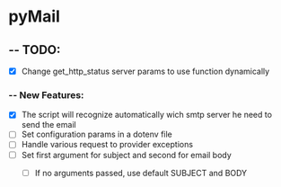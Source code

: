 # pyMail

## -- TODO:
* [x] Change get_http_status server params to use function dynamically

### -- New Features:
* [x] The script will recognize automatically wich smtp server he need to send the email
* [ ] Set configuration params in a dotenv file
* [ ] Handle various request to provider exceptions
* [ ] Set first argument for subject and second for email body 
  * [ ] If no arguments passed, use default SUBJECT and BODY 
  
